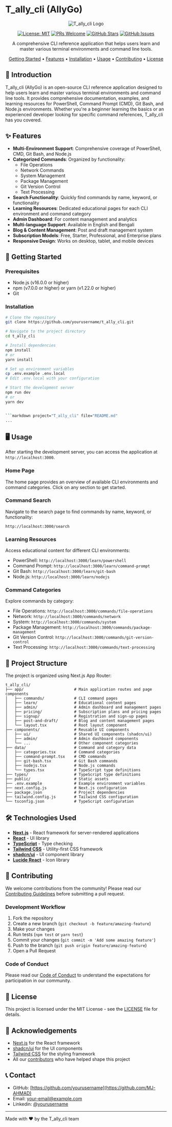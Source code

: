 # T_ally_cli (AllyGo)

<div align="center">

![T_ally_cli Logo](https://via.placeholder.com/150?text=T_ally_cli)

[![License: MIT](https://img.shields.io/badge/License-MIT-yellow.svg)](https://opensource.org/licenses/MIT)
[![PRs Welcome](https://img.shields.io/badge/PRs-welcome-brightgreen.svg)](CONTRIBUTING.md)
[![GitHub Stars](https://img.shields.io/github/stars/yourusername/t_ally_cli.svg)](https://github.com/yourusername/t_ally_cli/stargazers)
[![GitHub Issues](https://img.shields.io/github/issues/yourusername/t_ally_cli.svg)](https://github.com/yourusername/t_ally_cli/issues)

A comprehensive CLI reference application that helps users learn and master various terminal environments and command line tools.

[Getting Started](#getting-started) • 
[Features](#features) • 
[Installation](#installation) • 
[Usage](#usage) • 
[Contributing](#contributing) • 
[License](#license)

</div>

## 📖 Introduction

T_ally_cli (AllyGo) is an open-source CLI reference application designed to help users learn and master various terminal environments and command line tools. It provides comprehensive documentation, examples, and learning resources for PowerShell, Command Prompt (CMD), Git Bash, and Node.js environments. Whether you're a beginner learning the basics or an experienced developer looking for specific command references, T_ally_cli has you covered.

## ✨ Features

- **Multi-Environment Support**: Comprehensive coverage of PowerShell, CMD, Git Bash, and Node.js
- **Categorized Commands**: Organized by functionality:
  - File Operations
  - Network Commands
  - System Management
  - Package Management
  - Git Version Control
  - Text Processing
- **Search Functionality**: Quickly find commands by name, keyword, or functionality
- **Learning Resources**: Dedicated educational pages for each CLI environment and command category
- **Admin Dashboard**: For content management and analytics
- **Multi-language Support**: Available in English and Bengali
- **Blog & Content Management**: Post and draft management system
- **Subscription Models**: Free, Starter, Professional, and Enterprise plans
- **Responsive Design**: Works on desktop, tablet, and mobile devices

## 🚀 Getting Started

### Prerequisites

- Node.js (v16.0.0 or higher)
- npm (v7.0.0 or higher) or yarn (v1.22.0 or higher)
- Git

### Installation

```bash
# Clone the repository
git clone https://github.com/yourusername/t_ally_cli.git

# Navigate to the project directory
cd t_ally_cli

# Install dependencies
npm install
# or
yarn install

# Set up environment variables
cp .env.example .env.local
# Edit .env.local with your configuration

# Start the development server
npm run dev
# or
yarn dev


```markdown project="T_ally_cli" file="README.md"
...
```

## 🖥️ Usage

After starting the development server, you can access the application at `http://localhost:3000`.

### Home Page

The home page provides an overview of available CLI environments and command categories. Click on any section to get started.

### Command Search

Navigate to the search page to find commands by name, keyword, or functionality:

```plaintext
http://localhost:3000/search
```

### Learning Resources

Access educational content for different CLI environments:

- PowerShell: `http://localhost:3000/learn/powershell`
- Command Prompt: `http://localhost:3000/learn/command-prompt`
- Git Bash: `http://localhost:3000/learn/git-bash`
- Node.js: `http://localhost:3000/learn/nodejs`


### Command Categories

Explore commands by category:

- File Operations: `http://localhost:3000/commands/file-operations`
- Network: `http://localhost:3000/commands/network`
- System: `http://localhost:3000/commands/system`
- Package Management: `http://localhost:3000/commands/package-management`
- Git Version Control: `http://localhost:3000/commands/git-version-control`
- Text Processing: `http://localhost:3000/commands/text-processing`


## 📁 Project Structure

The project is organized using Next.js App Router:

```plaintext
t_ally_cli/
├── app/                      # Main application routes and page components
│   ├── commands/             # CLI command pages
│   ├── learn/                # Educational content pages
│   ├── admin/                # Admin dashboard and management pages
│   ├── pricing/              # Subscription plans and pricing pages
│   ├── signup/               # Registration and sign-up pages
│   ├── post-and-draft/       # Blog and content management pages
│   └── layout.tsx            # Root layout component
├── components/               # Reusable UI components
│   ├── ui/                   # Shared UI components (shadcn/ui)
│   ├── admin/                # Admin dashboard components
│   └── ...                   # Other component categories
├── data/                     # Command and category data
│   ├── categories.tsx        # Command categories
│   ├── command-prompt.tsx    # CMD commands
│   ├── git-bash.tsx          # Git Bash commands
│   ├── nodejs.tsx            # Node.js commands
│   └── types.tsx             # TypeScript type definitions
├── types/                    # TypeScript type definitions
├── public/                   # Static assets
├── .env.example              # Example environment variables
├── next.config.js            # Next.js configuration
├── package.json              # Project dependencies
├── tailwind.config.js        # Tailwind CSS configuration
└── tsconfig.json             # TypeScript configuration
```

## 🛠️ Technologies Used

- **[Next.js](https://nextjs.org/)** - React framework for server-rendered applications
- **[React](https://reactjs.org/)** - UI library
- **[TypeScript](https://www.typescriptlang.org/)** - Type checking
- **[Tailwind CSS](https://tailwindcss.com/)** - Utility-first CSS framework
- **[shadcn/ui](https://ui.shadcn.com/)** - UI component library
- **[Lucide React](https://lucide.dev/)** - Icon library


## 🤝 Contributing

We welcome contributions from the community! Please read our [Contributing Guidelines](CONTRIBUTING.md) before submitting a pull request.

### Development Workflow

1. Fork the repository
2. Create a new branch (`git checkout -b feature/amazing-feature`)
3. Make your changes
4. Run tests (`npm test` or `yarn test`)
5. Commit your changes (`git commit -m 'Add some amazing feature'`)
6. Push to the branch (`git push origin feature/amazing-feature`)
7. Open a Pull Request


### Code of Conduct

Please read our [Code of Conduct](CODE_OF_CONDUCT.md) to understand the expectations for participation in our community.

## 📄 License

This project is licensed under the MIT License - see the [LICENSE](LICENSE) file for details.

## 🙏 Acknowledgements

- [Next.js](https://nextjs.org/) for the React framework
- [shadcn/ui](https://ui.shadcn.com/) for the UI components
- [Tailwind CSS](https://tailwindcss.com/) for the styling framework
- All our [contributors](https://github.com/yourusername/t_ally_cli/graphs/contributors) who have helped shape this project


## 📞 Contact

- GitHub: [https://github.com/yourusername](https://github.com/MJ-AHMAD)
- Email: [your-email@example.com](mjahmad2024@outlook.com)
- Linkedin: [@yourusername](https://linkedin.com/in/jafor-ahmad)


---

<div>Made with ❤️ by the T_ally_cli team

</div>
